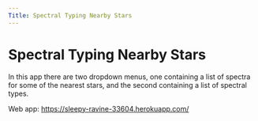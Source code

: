 ```yaml
---
Title: Spectral Typing Nearby Stars 
---
```


# Spectral Typing Nearby Stars

In this app there are two dropdown menus, one containing a list of spectra for some of the nearest stars, and the second containing a list of spectral types. 

Web app: https://sleepy-ravine-33604.herokuapp.com/
